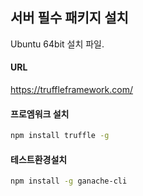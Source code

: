 ## 서버 필수 패키지 설치
Ubuntu 64bit 설치 파일.

#### URL
https://truffleframework.com/

#### 프로엠워크 설치
```bash
npm install truffle -g
```

#### 테스트환경설치
```bash
npm install -g ganache-cli
```

